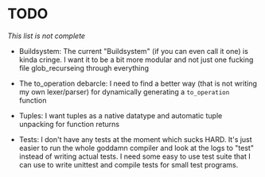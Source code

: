 # TODO

_This list is not complete_

- Buildsystem:
The current "Buildsystem" (if you can even call it one) is kinda cringe.
I want it to be a bit more modular and not just one fucking file glob_recurseing through everything

- The to_operation debarcle:
I need to find a better way (that is not writing my own lexer/parser) for dynamically generating a `to_operation` function

- Tuples:
I want tuples as a native datatype and automatic tuple unpacking for function returns

- Tests:
I don't have any tests at the moment which sucks HARD. It's just easier to run the whole goddamn compiler and look at the logs to "test" instead of writing actual tests. I need some easy to use test suite that I can use to write unittest and compile tests for small test programs.
